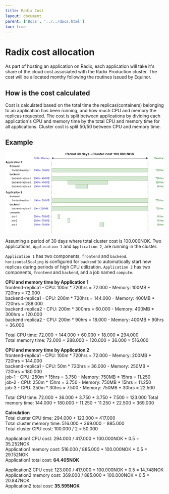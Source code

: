 ```yaml
---
title: Radix Cost
layout: document
parent: ['Docs', '../../docs.html']
toc: true
---
```


# Radix cost allocation

As part of hosting an application on Radix, each application will take it's share of the cloud cost assosiated with the Radix Production cluster. The cost will be allocated monthy following the routines issued by Equinor.

## How is the cost calculated

Cost is calculated based on the total time the replicas(containers) belonging to an application has been running, and how much CPU and memory the replicas requested. The cost is split between applications by dividing each application's CPU and memory time by the total CPU and memory time for all applications.
Cluster cost is split 50/50 between CPU and memory time.

## Example

![Cost Calculation Example](radix-cost.png "Cost Calculation Example")

Assuming a period of 30 days where total cluster cost is 100.000NOK. Two applications, `Application 1` and `Application 2`, are running in the cluster.

`Application 1` has two components, `frontend` and `backend`. `horizontalScaling` is configured for `backend` to automatically start new replicas during periods of high CPU utilization. `Application 2` has two components, `frontend` and `backend`, and a job named `compute`.

**CPU and memory time by Application 1**  
frontend-replica1 - CPU: 100m * 720hrs = 72.000 - Memory: 100MB * 720hrs = 72.000  
backend-replica1 - CPU: 200m * 720hrs = 144.000 - Memory: 400MB * 720hrs = 288.000  
backend-replica2 - CPU: 200m * 300hrs = 60.000 - Memory: 400MB * 300hrs = 120.000  
backend-replica2 - CPU: 200m * 90hrs = 18.000 - Memory: 400MB * 90hrs = 36.000  

Total CPU time: 72.000 + 144.000 + 60.000 + 18.000 = 294.000  
Total memory time: 72.000 + 288.000 + 120.000 + 36.000 = 516.000  

**CPU and memory time by Application 2**  
frontend-replica1 - CPU: 100m * 720hrs = 72.000 - Memory: 200MB * 720hrs = 144.000  
backend-replica1 - CPU: 50m * 720hrs = 36.000 - Memory: 250MB * 720hrs = 180.000  
job-1 - CPU: 250m * 15hrs = 3.750 - Memory: 750MB * 15hrs = 11.250  
job-2 - CPU: 250m * 15hrs = 3.750 - Memory: 750MB * 15hrs = 11.250  
job-3 - CPU: 250m * 30hrs = 7.500 - Memory: 750MB * 30hrs = 22.500  

Total CPU time: 72.000 + 36.000 + 3.750 + 3.750 + 7.500 = 123.000
Total memory time: 144.000 + 180.000 + 11.250 + 11.250 + 22.500 = 369.000

**Calculation**  
Total cluster CPU time: 294.000 + 123.000 = 417.000  
Total cluster memory time: 516.000 + 369.000 = 885.000  
Total cluster CPU cost: 100.000 / 2 = 50.000  

Application1 CPU cost: 294.000 / 417.000 * 100.000NOK * 0.5 = 35.252NOK  
Application1 memory cost: 516.000 / 885.000 * 100.000NOK * 0.5 = 29.152NOK  
Application1 total cost: **64.405NOK**  

Application2 CPU cost: 123.000 / 417.000 * 100.000NOK * 0.5 = 14.748NOK  
Application2 memory cost: 369.000 / 885.000 * 100.000NOK * 0.5 = 20.847NOK  
Application2 total cost: **35.595NOK**  

